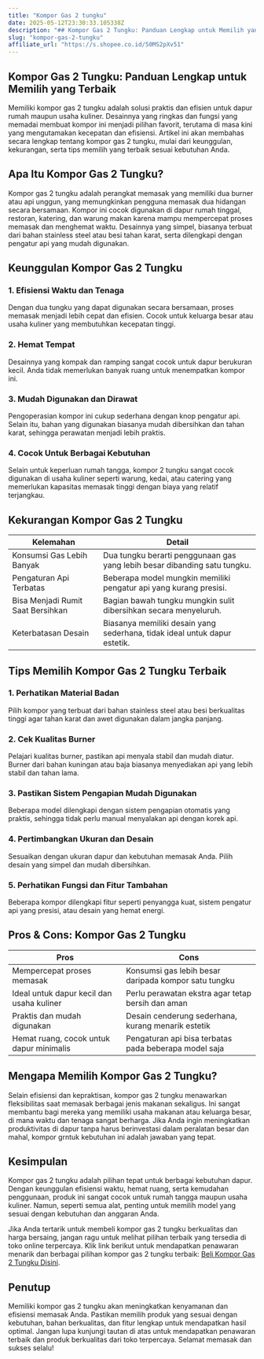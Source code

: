 ```yaml
---
title: "Kompor Gas 2 tungku"
date: 2025-05-12T23:30:33.105338Z
description: "## Kompor Gas 2 Tungku: Panduan Lengkap untuk Memilih yang Terbaik..."
slug: "kompor-gas-2-tungku"
affiliate_url: "https://s.shopee.co.id/50MS2pXv51"
---
```

## Kompor Gas 2 Tungku: Panduan Lengkap untuk Memilih yang Terbaik

Memiliki kompor gas 2 tungku adalah solusi praktis dan efisien untuk dapur rumah maupun usaha kuliner. Desainnya yang ringkas dan fungsi yang memadai membuat kompor ini menjadi pilihan favorit, terutama di masa kini yang mengutamakan kecepatan dan efisiensi. Artikel ini akan membahas secara lengkap tentang kompor gas 2 tungku, mulai dari keunggulan, kekurangan, serta tips memilih yang terbaik sesuai kebutuhan Anda.

## Apa Itu Kompor Gas 2 Tungku?

Kompor gas 2 tungku adalah perangkat memasak yang memiliki dua burner atau api unggun, yang memungkinkan pengguna memasak dua hidangan secara bersamaan. Kompor ini cocok digunakan di dapur rumah tinggal, restoran, katering, dan warung makan karena mampu mempercepat proses memasak dan menghemat waktu. Desainnya yang simpel, biasanya terbuat dari bahan stainless steel atau besi tahan karat, serta dilengkapi dengan pengatur api yang mudah digunakan.

## Keunggulan Kompor Gas 2 Tungku

### 1. Efisiensi Waktu dan Tenaga

Dengan dua tungku yang dapat digunakan secara bersamaan, proses memasak menjadi lebih cepat dan efisien. Cocok untuk keluarga besar atau usaha kuliner yang membutuhkan kecepatan tinggi.

### 2. Hemat Tempat

Desainnya yang kompak dan ramping sangat cocok untuk dapur berukuran kecil. Anda tidak memerlukan banyak ruang untuk menempatkan kompor ini.

### 3. Mudah Digunakan dan Dirawat

Pengoperasian kompor ini cukup sederhana dengan knop pengatur api. Selain itu, bahan yang digunakan biasanya mudah dibersihkan dan tahan karat, sehingga perawatan menjadi lebih praktis.

### 4. Cocok Untuk Berbagai Kebutuhan

Selain untuk keperluan rumah tangga, kompor 2 tungku sangat cocok digunakan di usaha kuliner seperti warung, kedai, atau catering yang memerlukan kapasitas memasak tinggi dengan biaya yang relatif terjangkau.

## Kekurangan Kompor Gas 2 Tungku

| Kelemahan                 | Detail                                                      |
|---------------------------|--------------------------------------------------------------|
| Konsumsi Gas Lebih Banyak | Dua tungku berarti penggunaan gas yang lebih besar dibanding satu tungku. |
| Pengaturan Api Terbatas   | Beberapa model mungkin memiliki pengatur api yang kurang presisi.                |
| Bisa Menjadi Rumit Saat Bersihkan | Bagian bawah tungku mungkin sulit dibersihkan secara menyeluruh.             |
| Keterbatasan Desain       | Biasanya memiliki desain yang sederhana, tidak ideal untuk dapur estetik.     |

## Tips Memilih Kompor Gas 2 Tungku Terbaik

### 1. Perhatikan Material Badan

Pilih kompor yang terbuat dari bahan stainless steel atau besi berkualitas tinggi agar tahan karat dan awet digunakan dalam jangka panjang.

### 2. Cek Kualitas Burner

Pelajari kualitas burner, pastikan api menyala stabil dan mudah diatur. Burner dari bahan kuningan atau baja biasanya menyediakan api yang lebih stabil dan tahan lama.

### 3. Pastikan Sistem Pengapian Mudah Digunakan

Beberapa model dilengkapi dengan sistem pengapian otomatis yang praktis, sehingga tidak perlu manual menyalakan api dengan korek api.

### 4. Pertimbangkan Ukuran dan Desain

Sesuaikan dengan ukuran dapur dan kebutuhan memasak Anda. Pilih desain yang simpel dan mudah dibersihkan.

### 5. Perhatikan Fungsi dan Fitur Tambahan

Beberapa kompor dilengkapi fitur seperti penyangga kuat, sistem pengatur api yang presisi, atau desain yang hemat energi.

## Pros & Cons: Kompor Gas 2 Tungku

| Pros                                              | Cons                                                        |
|---------------------------------------------------|--------------------------------------------------------------|
| Mempercepat proses memasak                       | Konsumsi gas lebih besar daripada kompor satu tungku       |
| Ideal untuk dapur kecil dan usaha kuliner       | Perlu perawatan ekstra agar tetap bersih dan aman           |
| Praktis dan mudah digunakan                      | Desain cenderung sederhana, kurang menarik estetik           |
| Hemat ruang, cocok untuk dapur minimalis       | Pengaturan api bisa terbatas pada beberapa model saja        |

## Mengapa Memilih Kompor Gas 2 Tungku?

Selain efisiensi dan kepraktisan, kompor gas 2 tungku menawarkan fleksibilitas saat memasak berbagai jenis makanan sekaligus. Ini sangat membantu bagi mereka yang memiliki usaha makanan atau keluarga besar, di mana waktu dan tenaga sangat berharga. Jika Anda ingin meningkatkan produktivitas di dapur tanpa harus berinvestasi dalam peralatan besar dan mahal, kompor grntuk kebutuhan ini adalah jawaban yang tepat.

## Kesimpulan

Kompor gas 2 tungku adalah pilihan tepat untuk berbagai kebutuhan dapur. Dengan keunggulan efisiensi waktu, hemat ruang, serta kemudahan penggunaan, produk ini sangat cocok untuk rumah tangga maupun usaha kuliner. Namun, seperti semua alat, penting untuk memilih model yang sesuai dengan kebutuhan dan anggaran Anda.

Jika Anda tertarik untuk membeli kompor gas 2 tungku berkualitas dan harga bersaing, jangan ragu untuk melihat pilihan terbaik yang tersedia di toko online terpercaya. Klik link berikut untuk mendapatkan penawaran menarik dan berbagai pilihan kompor gas 2 tungku terbaik: [Beli Kompor Gas 2 Tungku Disini](https://s.shopee.co.id/50MS2pXv51).

## Penutup

Memiliki kompor gas 2 tungku akan meningkatkan kenyamanan dan efisiensi memasak Anda. Pastikan memilih produk yang sesuai dengan kebutuhan, bahan berkualitas, dan fitur lengkap untuk mendapatkan hasil optimal. Jangan lupa kunjungi tautan di atas untuk mendapatkan penawaran terbaik dan produk berkualitas dari toko terpercaya. Selamat memasak dan sukses selalu!